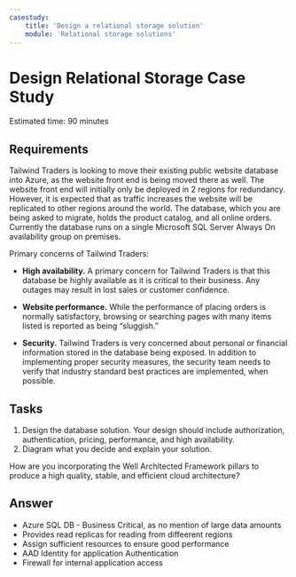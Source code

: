 ```yaml
---
casestudy:
    title: 'Design a relational storage solution'
    module: 'Relational storage solutions'
---
```

# Design Relational Storage Case Study

Estimated time: 90 minutes

## Requirements

Tailwind Traders is looking to move their existing public website database into Azure, as the website front end is being moved there as well.  The website front end will initially only be deployed in 2 regions for redundancy.  However, it is expected that as traffic increases the website will be replicated to other regions around the world. The database, which you are being asked to migrate, holds the product catalog, and all online orders.  Currently the database runs on a single Microsoft SQL Server Always On availability group on premises.

Primary concerns of Tailwind Traders:

-	**High availability.**  A primary concern for Tailwind Traders is that this database be highly available as it is critical to their business.  Any outages may result in lost sales or customer confidence.

-	**Website performance.**  While the performance of placing orders is normally satisfactory, browsing or searching pages with many items listed is reported as being “sluggish.”

-	**Security.**  Tailwind Traders is very concerned about personal or financial information stored in the database being exposed.  In addition to implementing proper security measures, the security team needs to verify that industry standard best practices are implemented, when possible.


## Tasks

1.	Design the database solution. Your design should include authorization, authentication, pricing, performance, and high availability. 
2.	Diagram what you decide and explain your solution. 

How are you incorporating the Well Architected Framework pillars to produce a high quality, stable, and efficient cloud architecture?

## Answer

- Azure SQL DB - Business Critical, as no mention of large data amounts
- Provides read replicas for reading from diffeerent regions
- Assign sufficient resources to ensure good performance
- AAD Identity for application Authentication
- Firewall for internal application access

